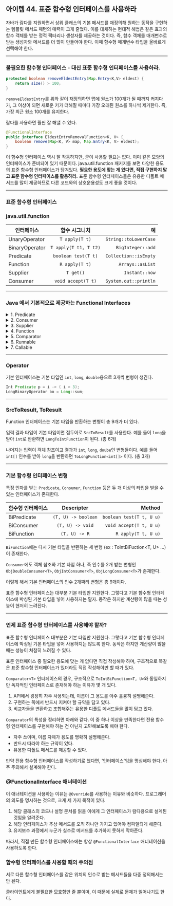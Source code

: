 ## 아이템 44. 표준 함수형 인터페이스를 사용하라


자바가 람다를 지원하면서 상위 클래스의 기본 메서드를 재정의해 원하는 동작을 구현하는 템플릿 메서드 패턴의 매력이 크게 줄었다. 이를 대체하는 현대적 해법은 같은 효과의 함수 객체를 받는 정적 팩터리나 생성자를 제공하는 것이다. 즉, 함수 객체를 매개변수로 받는 생성자와 메서드를 더 많이 만들어야 한다. 이때 함수형 매개변수 타입을 올바르게 선택해야 한다.
___
### 불필요한 함수형 인터페이스 - 대신 표준 함수형 인터페이스를 사용하라.

``` java
protected boolean removeEldestEntry(Map.Entry<K,V> eldest) {
	return size() > 100;
}
```
`removeEldestEntry`를 위와 같이 재정의하면 맵에 원소가 100개가 될 때까지 커지다가, 그 이상이 되면 새로운 키가 더해질 때마다 가장 오래된 원소를 하나씩 제거한다. 즉, 가장 최근 원소 100개를 유지한다.

람다를 사용하면 훨씬 잘 해낼 수 있다. 

``` java
@FunctionalInterface
public interface EldestEntryRemovalFunction<K, V> {
    boolean remove(Map<K, V> map, Map.Entry<K, V> eldest);
}
```
이 함수형 인터페이스 역시 잘 작동하지만, 굳이 사용할 필요는 없다. 이미 같은 모양의 인터페이스가 준비되어 있기 때문이다. java.util.function 패키지를 보면 다양한 용도의 표준 함수형 인터페이스가 담겨있다. 
**필요한 용도에 맞는 게 있다면, 직접 구현하지 말고 표준 함수형 인터페이스를 활용하라.**
표준 함수형 인터페이스들은 유용한 디폴트 메서드를 많이 제공하므로 다른 코드와의 상호운용성도 크게 좋을 것이다. 
___
### 표준 함수형 인터페이스

### java.util.function

| 인터페이스 | 함수 시그니처 | 예 |
|---|:---:|---:|
|UnaryOperator<T> | `T apply(T t)` | `String::toLowerCase`|
|BinaryOperator<T> | `T apply(T t1, T t2)` | `BigInteger::add` |
|Predicate<T> | `boolean test(T t)` | `Collection::isEmpty` |
|Function<T>| `R apply(T t)` | `Arrays::asList` |
|Supplier<T>| `T get()` | `Instant::now` |
|Consumer<T>| `void accept(T t)` | `System.out::println` |
___
### Java 에서 기본적으로 제공하는 Functional Interfaces

<details>
<summary>1. Predicate</summary>
<div markdown="1">

``` java
@FunctionalInterface
public interface Predicate<T> {
    boolean test(T t);
}
```
`Predicate` 는 인자 하나를 받아서 `boolean` 타입을 리턴한다.
람다식으로는 `T -> boolean` 로 표현한다.
</div>
</details>
  
<details>
<summary>2. Consumer</summary>
<div markdown="1">

``` java
@FunctionalInterface
public interface Consumer<T> {
    void accept(T t);
}
```
`Consumer` 는 인자 하나를 받고 아무것도 리턴하지 않는다.
람다식으로는 `T -> void` 로 표현한다.
소비자라는 이름에 걸맞게 무언가 (인자) 를 받아서 소비만 하고 끝낸다고 생각하면 된다.
</div>
</details>

<details>
<summary>3. Supplier</summary>
<div markdown="1">

``` java
@FunctionalInterface
public interface Supplier<T> {
    T get();
}
```
`Supplier` 는 아무런 인자를 받지 않고 T 타입의 객체를 리턴한다.
람다식으로는 `() -> T` 로 표현한다.
공급자라는 이름처럼 아무것도 받지 않고 특정 객체를 리턴한다.
</details>

<details>
<summary>4. Function</summary>
<div markdown="1">

``` java
@FunctionalInterface
public interface Function<T, R> {
    R apply(T t);
}
```
`Function` 은 T 타입 인자를 받아서 R 타입을 리턴한다.
람다식으로는 `T -> R` 로 표현한다.
수학식에서의 함수처럼 특정 값을 받아서 다른 값으로 반환해준다.
T 와 R 은 같은 타입을 사용할 수도 있다.
</details>

<details>
<summary>5. Comparator</summary>
<div markdown="1">

``` java
@FunctionalInterface
public interface Comparator<T> {
    int compare(T o1, T o2);
}
```
`Comparator` 은 T 타입 인자 두개를 받아서 `int` 타입을 리턴한다.
람다식으로는 `(T, T) -> int` 로 표현한다.

</details>

<details>
<summary>6. Runnable</summary>
<div markdown="1">

``` java
@FunctionalInterface
public interface Runnable {
    public abstract void run();
}
```
`Runnable` 은 아무런 객체를 받지 않고 리턴도 하지 않는다.
람다식으로는 `() -> void` 로 표현한다.
`Runnable` 이라는 이름에 맞게 "실행 가능한" 이라는 뜻을 나타내며 이름 그대로 실행만 할 수 있다고 생각하면 된다.
</details>
  
<details>
<summary>7. Callable</summary>
<div markdown="1">

``` java
@FunctionalInterface
public interface Callable<V> {
    V call() throws Exception;
}

```
`Callable` 은 아무런 인자를 받지 않고 T 타입 객체를 리턴한다.
람다식으로는 `() -> T` 로 표현한다.
`Runnable` 과 비슷하게 `Callable` 은 "호출 가능한" 이라고 생각하면 좀 더 와닿을 수 있다.
</details>

___
### Operator
기본 인터페이스는 기본 타입인 `int`, `long`, `double`용으로 3개씩 변형이 생긴다.
``` java
Int Predicate p = i -> ( i > 3);
LongBinaryOperator bo = Long::sum;
```
___
### SrcToResult, ToResult
Function 인터페이스는 기본 타입을 반환하는 변형이 총 9개가 더 있다.
  
입력 결과 타입이 기본 타입이면 접두어로 `SrcToResult`를 사용한다. 예를 들어 `long`을 받아 `int`로 반환하면 `LongToIntFunction`이 된다.  (총 6개)
  
나머지는 입력이 객체 참조이고 결과가 `int`, `long`, `doube`인 변형들이다. 예를 들어 `int[]` 인수를 받아 `long`을 반환하면 `ToLongFunction<int[]>` 이다. (총 3개)
___
  
### 기본 함수형 인터페이스 변형
  
특정 인자를 받는 `Predicate`, `Consumer`, `Function` 등은 두 개 이상의 타입을 받을 수 있는 인터페이스가 존재한다.
  
| 함수형 인터페이스 | Descripter | Method |
|---|:---:|---:|
| BiPredicate | `(T, U) -> boolean` | `boolean test(T t, U u)`|
| BiConsumer | `(T, U) -> void` | `void accept(T t, U u)`|
| BiFunction | `(T, U) -> R` | `R apply(T t, U u)`|
  
`BiFunction`에는 다시 기본 타입을 반환하는 세 변형 (ex : ToIntBiFuction<T, U> ...) 이 존재한다.
  
`Consumer`에도 객체 참조와 기본 타입 하나, 즉 인수를 2개 받는 변형인 `ObjDoubleConsumer<T>`, `ObjIntConsumer<T>`, `ObjLongConsumer<T>`가 존재한다. 

이렇게 해서 기본 인터페이스의 인수 2개짜리 변형은 총 9개이다.

표준 함수형 인터페이스는 대부분 기본 타입만 지원한다. 그렇다고 기본 함수형 인터페이스에 박싱된 기본 타입을 넣어 사용하지는 말자. 동작은 하지만 계산량이 많을 때는 성능이 현저히 느려진다.
  
___

### 언제 표준 함수형 인터페이스를 사용해야 할까?
  
표준 함수형 인터페이스 대부분은 기본 타입만 지원한다. 그렇다고 기본 함수형 인터페이스에 박싱된 기본 타입을 넣어 사용하지는 않도록 한다. 동작은 하지만 계산량이 많을 때는 성능이 처참히 느려질 수 있다.
  
표준 인터페이스 중 필요한 용도에 맞는 게 없다면 직접 작성해야 하며, 구조적으로 똑같은 표준 함수형 인터페이스가 있더라도 직접 작성해야만 할 때가 있다.
  
`Comparator<T>` 인터페이스의 경우, 구조적으로 `ToIntBiFunction<T, U>`와 동일하지만 독자적인 인터페이스로 존재해야 하는 이유가 몇 개 있다.

1. API에서 굉장히 자주 사용되는데, 이름이 그 용도를 아주 훌륭히 설명해준다.
2. 구현하는 쪽에서 반드시 지켜야 할 규약을 담고 있다.
3. 비교자들을 변환하고 조합해주는 유용한 디폴트 메서드들을 많이 담고 있다.
  
`Comparator`의 특성을 정리하면 아래와 같다. 이 중 하나 이상을 만족한다면 전용 함수형 인터페이스를 구현해야 하는 건 아닌지 고민해보도록 해야 한다.

- 자주 쓰이며, 이름 자체가 용도를 명확히 설명해준다.
- 반드시 따라야 하는 규약이 있다.
- 유용한 디폴트 메서드를 제공할 수 있다.
  
만약 전용 함수형 인터페이스를 작성하기로 했다면, '인터페이스'임을 명심해야 한다. 아주 주의해서 설계해야 한다.

### @FunctionalInterface 애너테이션
  
이 애너테이션을 사용하는 이유는 `@Override`를 사용하는 이유와 비슷하다. 프로그래머의 의도를 명시하는 것으로, 크게 세 가지 목적이 있다.

1. 해당 클래스의 코드나 설명 문서를 읽을 이에게 그 인터페이스가 람다용으로 설계된 것임을 알려준다.
2. 해당 인터페이스가 추상 메서드를 오직 하나만 가지고 있어야 컴파일되게 해준다.
3. 유지보수 과정에서 누군가 실수로 메서드를 추가하지 못하게 막아준다.
  
따라서, 직접 만든 함수형 인터페이스에는 항상 `@FunctionalInterface` 애너테이션을 사용하도록 한다.

### 함수형 인터페이스를 사용할 때의 주의점
서로 다른 함수형 인터페이스를 같은 위치의 인수로 받는 메서드들을 다중 정의해서는 안 된다.
  
클라이언트에게 불필요한 모호함만 줄 뿐이며, 이 때문에 실제로 문제가 일어나기도 한다.
